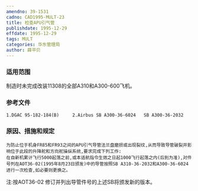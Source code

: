 ```yaml
---
amendno: 39-1531
cadno: CAD1995-MULT-23
title: 检查APU引气管
publishdate: 1995-12-29
effdate: 1995-12-29
tags: MULT
categories: 华东管理局
author: 薛平贝
---
```


### 适用范围 
制造时未完成改装11308的全部A310和A300-600飞机。

### 参考文件
    1.DGAC 95-182-184(B)     2.Airbus SB A300-36-6024   SB A300-36-2032 

### 原因、措施和规定 
    为防止位于机身FR85和FR93之间的APU引气导管法兰盘磨损或出现裂纹,从而导致导管破裂并影响位于此段的升降舵和方向舵操纵系统,要求完成下列工作: 
    在自新机累计飞行5000起落之前,或本适航指令生效之日起1000飞行起落之内(后到为准),对件号列在AOT36-02(1995年8月23日颁发)中的导管按照SB A310-36-2032和A300-36-6024进行一次检查,如必要则更换之。 
注:按AOT36-02 修订并列出导管件号的上述SB将颁发新的版本。
